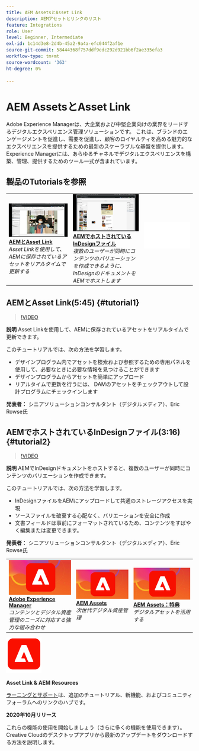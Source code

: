 ```yaml
---
title: AEM AssetsとAsset Link
description: AEMアセットとリンクのリスト
feature: Integrations
role: User
level: Beginner, Intermediate
exl-id: 1c14d3e8-2d4b-45a2-9a4a-efc044f2af1e
source-git-commit: 58444368f757ddf9edc292d921bb6f2ae335efa3
workflow-type: tm+mt
source-wordcount: '363'
ht-degree: 0%

---
```


# AEM AssetsとAsset Link

Adobe Experience Managerは、大企業および中堅企業向けの業界をリードするデジタルエクスペリエンス管理ソリューションです。 これは、ブランドのエンゲージメントを促進し、需要を促進し、顧客のロイヤルティを高める魅力的なエクスペリエンスを提供するための最新のスケーラブルな基盤を提供します。 Experience Managerには、あらゆるチャネルでデジタルエクスペリエンスを構築、管理、提供するためのツール一式が含まれています。

## 製品のTutorialsを参照

<table style="table-layout:fixed">
<tr>
 <td>
   <a href="aem.md#tutorial1">
      <img alt="AEMとAsset Link" src="../assets/aem_assetlink_rowse_thumbnail.jpg" />
   </a>
    <div>
   <a href="aem.md#tutorial1"><strong>AEMとAsset Link</strong></a>
    </div>
    <em>Asset Linkを使用して、AEMに保存されているアセットをリアルタイムで更新する</em>
    <br>
  </td>
   <td>
   <a href="aem.md#tutorial2">
      <img alt="AEMでホストされるInDesignファイル" src="../assets/InDesign-Files-Hosten-in-AEM.jpg" />
   </a>
    <div>
   <a href="aem.md#tutorial2"><strong>AEMでホストされているInDesignファイル</strong></a>
    </div>
    <em>複数のユーザーが同時にコンテンツのバリエーションを作成できるように、InDesignのドキュメントをAEMでホストします</em>
    <br>
  </td>
  <td>
    <img alt="スペーサー" src="../assets/Whitespacer.png" />
    <div>
    <br>
  </td>
</tr>
</table>

## AEMとAsset Link(5:45) {#tutorial1}

>[!VIDEO](https://video.tv.adobe.com/v/326828?hidetitle=true)

**説明**
Asset Linkを使用して、AEMに保存されているアセットをリアルタイムで更新できます。

このチュートリアルでは、次の方法を学習します。
* デザインプログラム内でアセットを検索および参照するための専用パネルを使用して、必要なときに必要な情報を見つけることができます
* デザインプログラムからアセットを簡単にアップロード
* リアルタイムで更新を行うには、 DAMのアセットをチェックアウトして設計プログラムにチェックインします

**発表者：**
シニアソリューションコンサルタント（デジタルメディア）、Eric Rowse氏

## AEMでホストされているInDesignファイル(3:16) {#tutorial2}

>[!VIDEO](https://video.tv.adobe.com/v/326829?hidetitle=true)

**説明**
AEMでInDesignドキュメントをホストすると、複数のユーザーが同時にコンテンツのバリエーションを作成できます。

このチュートリアルでは、次の方法を学習します。
* InDesignファイルをAEMにアップロードして共通のストレージアクセスを実現
* ソースファイルを破棄する心配なく、バリエーションを安全に作成
* 文書フィールドは事前にフォーマットされているため、コンテンツをすばやく編集または変更できます。

**発表者：**
シニアソリューションコンサルタント（デジタルメディア）、Eric Rowse氏

<table style="table-layout:fixed">
<tr>
 <td>
   <a href="https://www.adobe.com/marketing/experience-manager.html">
      <img alt="Adobe Experience Manager" src="../assets/AEM_Thumbnail.jpg" />
   </a>
    <div>
   <a href="https://www.adobe.com/marketing/experience-manager.html"><strong>Adobe Experience Manager</strong></a>
    </div>
    <em>コンテンツとデジタル資産管理のニーズに対応する強力な組み合わせ</em>
    <br>
  </td>
  <td>
   <a href="https://www.adobe.com/marketing/experience-manager-assets.html">
      <img alt="InDesign Server:パートナーの検索" src="../assets/AEM_Thumbnail.jpg" />
   </a>
    <div>
   <a href="https://www.adobe.com/marketing/experience-manager-assets.html"><strong>AEM Assets</strong></a>
    </div>
    <em>次世代デジタル資産管理</em>
    <br>
  </td>
  <td>
   <a href="https://www.adobe.com/marketing/experience-manager-assets/benefits.html">
      <img alt="InDesign Server:パートナーの検索" src="../assets/AEM_Thumbnail.jpg" />
   </a>
    <div>
   <a href="https://www.adobe.com/marketing/experience-manager-assets/benefits.html"><strong>AEM Assets：特典</strong></a>
    </div>
    <em>デジタルアセットを活用する</em>
    <br>
  </td>
</tr>
</table>

![AEMロゴ](../assets/aem_appicon_noshadow_96.png)

**Asset Link &amp; AEM Resources**

[ラーニングとサポート](https://helpx.adobe.com/support/experience-manager.html)は、追加のチュートリアル、新機能、およびコミュニティフォーラムへのリンクのハブです。

**2020年10月リリース**

これらの機能の使用を開始しましょう（さらに多くの機能を使用できます）。 Creative Cloudのデスクトップアプリから最新のアップデートをダウンロードする方法を説明します。
